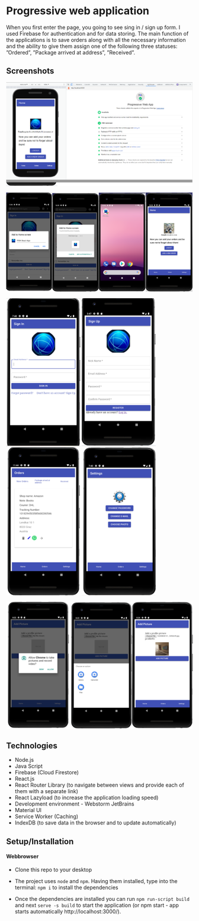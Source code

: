 <h1>Progressive web application</h1>
When you first enter the page, you going to see sing in / sign up form. I used Firebase for authentication and for data storing. 
The main function of the applications is to save orders along with all the necessary information and the ability to give them assign one of the following three statuses: ”Ordered”, ”Package arrived at address”, ”Received”.

<h2>Screenshots</h2>
<p align="left">
<img src="images/Lighthouse.png" alt="Lighthouse"/>
</p>
<p align="left">
<img src="images/PWA_on_Android.png" alt="PWA_on_Android"/>
</p>
<p float="left">
<img src="images/Login.png"  width="200" height="400" alt="Login"/>
<img src="images/Sign_Uppng.png"  width="200" height="400" alt="Sign Uppng"/>
<img src="images/Orders.png"  width="200" height="400" alt="Orders"/>
<img src="images/Settings.png"  width="200" height="400" alt="Settings"/>
</p>
<p align="left">
<img src="images/Add_Picture.png" alt="Add_Picture"/>
</p>


 <h2>Technologies</h2>
 
- Node.js
- Java Script
- Firebase (Cloud Firestore)
- React.js
- React Router Library (to navigate between views and provide each of them with a separate link)
- React Lazyload (to increase the application loading speed)
- Development environment - Webstorm JetBrains
- Material UI
- Service Worker (Caching)
- IndexDB (to save data in the browser and to update automatically)

 <h2>Setup/Installation</h2>
 <h4> Webbrowser </h4>
 
 - Clone this repo to your desktop
 
 - The project uses `node` and `npm`. Having them installed, type into the terminal: `npm i` to install the dependencies

- Once the dependencies are installed you can run `npm run-script build` and next `serve -s build` to start the application (or npm start - app starts automatically http://localhost:3000/).




